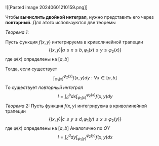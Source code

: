 ![[Pasted image 20240601210159.png]]

Чтобы **вычислить двойной интеграл**, нужно представить его через **повторный**. Для этого используются две теоремы

*Теорема 1*:

Пусть функция $f(x,y)$ интегрируема в криволинейной трапеции $$\left\{{(x,y)| a \le x \le b, \varphi_1(x) \le y \le \varphi_2(x)} \right\}$$где $\varphi(x)$ определены на $[a,b]$

Тогда, если существует $$\int_{\varphi_1(x)}^{\varphi_2(x)}{f(x,y)dy}: \forall x\in[a,b]$$То существует *повторный интеграл*$$I = \int_a^b{dx}\int_{\varphi_1(x)}^{\varphi_2(x)}{f(x,y)dy}$$
*Теорема 2:*
Пусть функция $f(x,y)$ интегрируема в криволинейной трапеции $$\left\{{(x,y)| c \le y \le d, \varphi_1(y) \le x \le \varphi_2(y)} \right\}$$где $\varphi(x)$ определены на $[a,b]$
Аналогично по $OY$$$I = \int_c^d{dy}\int_{\varphi_1(y)}^{\varphi_2(y)}{f(x,y)dx}$$

